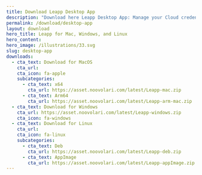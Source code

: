 ```yaml
---
title: Download Leapp Desktop App
description: "Download here Leapp Desktop App: Manage your Cloud credentials locally and improve your workflow with the only open-source desktop app you’ll ever need."
permalink: /download/desktop-app
layout: download
hero_title: Leapp for Mac, Windows, and Linux
hero_content:
hero_image: /illustrations/33.svg
slug: desktop-app
downloads:
  - cta_text: Download for MacOS
    cta_url:
    cta_icon: fa-apple
    subcategories:
      - cta_text: x64
        cta_url: https://asset.noovolari.com/latest/Leapp-mac.zip
      - cta_text: Arm64
        cta_url: https://asset.noovolari.com/latest/Leapp-arm-mac.zip
  - cta_text: Download for Windows
    cta_url: https://asset.noovolari.com/latest/Leapp-windows.zip
    cta_icon: fa-windows
  - cta_text: Download for Linux
    cta_url: 
    cta_icon: fa-linux
    subcategories:
      - cta_text: Deb
        cta_url: https://asset.noovolari.com/latest/Leapp-deb.zip
      - cta_text: AppImage
        cta_url: https://asset.noovolari.com/latest/Leapp-appImage.zip
---
```

